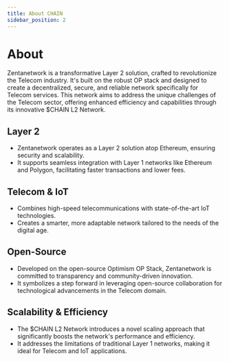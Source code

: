 ```yaml
---
title: About CHAIN
sidebar_position: 2
---
```


# About

Zentanetwork is a transformative Layer 2 solution, crafted to revolutionize the Telecom industry. It's built on the robust OP stack and designed to create a decentralized, secure, and reliable network specifically for Telecom services. This network aims to address the unique challenges of the Telecom sector, offering enhanced efficiency and capabilities through its innovative $CHAIN L2 Network.

## Layer 2

- Zentanetwork operates as a Layer 2 solution atop Ethereum, ensuring security and scalability.
- It supports seamless integration with Layer 1 networks like Ethereum and Polygon, facilitating faster transactions and lower fees.

## Telecom & IoT

- Combines high-speed telecommunications with state-of-the-art IoT technologies.
- Creates a smarter, more adaptable network tailored to the needs of the digital age.

## Open-Source

- Developed on the open-source Optimism OP Stack, Zentanetwork is committed to transparency and community-driven innovation.
- It symbolizes a step forward in leveraging open-source collaboration for technological advancements in the Telecom domain.

## Scalability & Efficiency

- The $CHAIN L2 Network introduces a novel scaling approach that significantly boosts the network's performance and efficiency.
- It addresses the limitations of traditional Layer 1 networks, making it ideal for Telecom and IoT applications.
